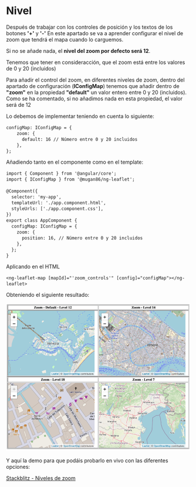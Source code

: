 # Nivel

Después de trabajar con los controles de posición y los textos de los botones **'+'** y **'-'** En este apartado se va a aprender configurar el nivel de zoom que tendrá el mapa cuando lo carguemos.

Si no se añade nada, el **nivel del zoom por defecto será 12**.

Tenemos que tener en consideracción, que el zoom está entre los valores de 0 y 20 (incluidos)

Para añadir el control del zoom, en diferentes niveles de zoom, dentro del apartado de configuración (**IConfigMap**) tenemos que añadir dentro de **"zoom"** en la propiedad **"default"** un valor entero entre 0 y 20 (incluidos). Como se ha comentado, si no añadimos nada en esta propiedad, el valor será de 12

Lo debemos de implementar teniendo en cuenta lo siguiente:

```
configMap: IConfigMap = {
    zoom: {
      default: 16 // Número entre 0 y 20 incluidos
    },
};
```

Añadiendo tanto en el componente como en el template:

```
import { Component } from '@angular/core';
import { IConfigMap } from '@mugan86/ng-leaflet';

@Component({
  selector: 'my-app',
  templateUrl: './app.component.html',
  styleUrls: ['./app.component.css'],
})
export class AppComponent {
  configMap: IConfigMap = {
    zoom: {
      position: 16, // Número entre 0 y 20 incluidos
    },
  };
}
```

Aplicando en el HTML

```
<ng-leaflet-map [mapId]="'zoom_controls'" [config]="configMap"></ng-leaflet>
```

Obteniendo el siguiente resultado:

![](../../.gitbook/assets/04-zoom-levels.png)

Y aquí la demo para que podáis probarlo en vivo con las diferentes opciones:

[Stackblitz - Niveles de zoom](https://stackblitz.com/edit/angular-leaflet-zoom-levels?embed=1&file=src/app/app.component.ts&theme=dark)
